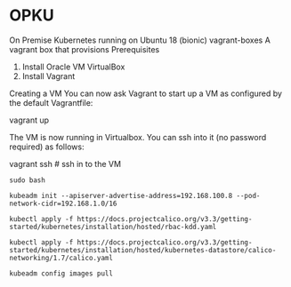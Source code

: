 # OPKU
On Premise Kubernetes running on Ubuntu 18 (bionic) 
vagrant-boxes
A vagrant box that provisions 
Prerequisites
1.	Install Oracle VM VirtualBox
2.	Install Vagrant


Creating a VM
You can now ask Vagrant to start up a VM as configured by the default Vagrantfile:

  vagrant up 

The VM is now running in Virtualbox. You can ssh into it (no password required) as follows:

  vagrant ssh # ssh in to the VM

    sudo bash

    kubeadm init --apiserver-advertise-address=192.168.100.8 --pod-network-cidr=192.168.1.0/16
    
    kubectl apply -f https://docs.projectcalico.org/v3.3/getting-started/kubernetes/installation/hosted/rbac-kdd.yaml
    
    kubectl apply -f https://docs.projectcalico.org/v3.3/getting-started/kubernetes/installation/hosted/kubernetes-datastore/calico-networking/1.7/calico.yaml
    
    kubeadm config images pull

